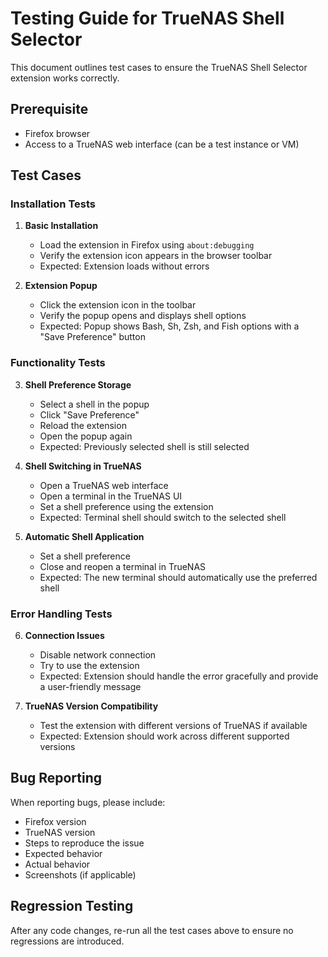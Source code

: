 # Testing Guide for TrueNAS Shell Selector

This document outlines test cases to ensure the TrueNAS Shell Selector extension works correctly.

## Prerequisite
- Firefox browser
- Access to a TrueNAS web interface (can be a test instance or VM)

## Test Cases

### Installation Tests

1. **Basic Installation**
   - Load the extension in Firefox using `about:debugging`
   - Verify the extension icon appears in the browser toolbar
   - Expected: Extension loads without errors

2. **Extension Popup**
   - Click the extension icon in the toolbar
   - Verify the popup opens and displays shell options
   - Expected: Popup shows Bash, Sh, Zsh, and Fish options with a "Save Preference" button

### Functionality Tests

3. **Shell Preference Storage**
   - Select a shell in the popup
   - Click "Save Preference"
   - Reload the extension
   - Open the popup again
   - Expected: Previously selected shell is still selected

4. **Shell Switching in TrueNAS**
   - Open a TrueNAS web interface
   - Open a terminal in the TrueNAS UI
   - Set a shell preference using the extension
   - Expected: Terminal shell should switch to the selected shell

5. **Automatic Shell Application**
   - Set a shell preference
   - Close and reopen a terminal in TrueNAS
   - Expected: The new terminal should automatically use the preferred shell

### Error Handling Tests

6. **Connection Issues**
   - Disable network connection
   - Try to use the extension
   - Expected: Extension should handle the error gracefully and provide a user-friendly message

7. **TrueNAS Version Compatibility**
   - Test the extension with different versions of TrueNAS if available
   - Expected: Extension should work across different supported versions

## Bug Reporting

When reporting bugs, please include:
- Firefox version
- TrueNAS version
- Steps to reproduce the issue
- Expected behavior
- Actual behavior
- Screenshots (if applicable)

## Regression Testing

After any code changes, re-run all the test cases above to ensure no regressions are introduced.
